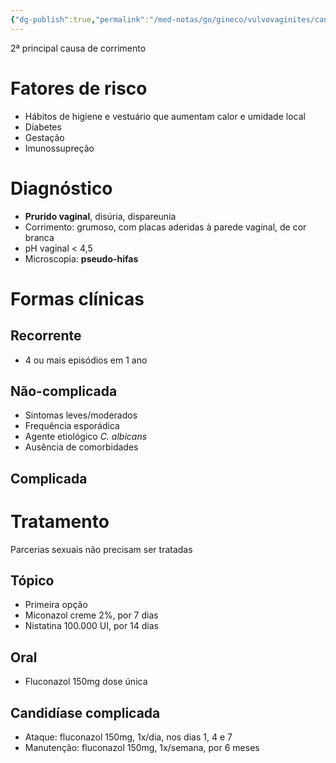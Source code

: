 ```yaml
---
{"dg-publish":true,"permalink":"/med-notas/go/gineco/vulvovaginites/candidiase-vulvovaginal/"}
---
```


2ª principal causa de corrimento
# Fatores de risco
- Hábitos de higiene e vestuário que aumentam calor e umidade local
- Diabetes
- Gestação
- Imunossupreção

# Diagnóstico
- **Prurido vaginal**, disúria, dispareunia
- Corrimento: grumoso, com placas aderidas à parede vaginal, de cor branca
- pH vaginal < 4,5
- Microscopia: **pseudo-hifas**

# Formas clínicas
## Recorrente
- 4 ou mais episódios em 1 ano
## Não-complicada
- Sintomas leves/moderados
- Frequência esporádica
- Agente etiológico *C. albicans*
- Ausência de comorbidades

## Complicada

# Tratamento
Parcerias sexuais não precisam ser tratadas
## Tópico
- Primeira opção
- Miconazol creme 2%, por 7 dias
- Nistatina 100.000 UI, por 14 dias
## Oral
- Fluconazol 150mg dose única
## Candidíase complicada
- Ataque: fluconazol 150mg, 1x/dia, nos dias 1, 4 e 7
- Manutenção: fluconazol 150mg, 1x/semana, por 6 meses
